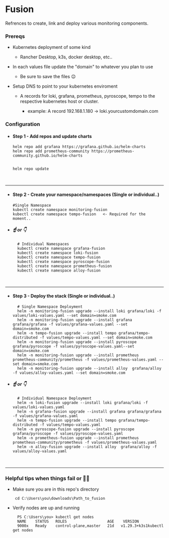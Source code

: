 # Fusion

Refrences to create, link and deploy various monitoring components.

### Prereqs
* Kubernetes deployment of some kind
    * Rancher Desktop, k3s, docker desktop, etc..

* In each values file update the "domain" to whatever you plan to use
    * Be sure to save the files 😉
* Setup DNS to point to your kubernetes enviroment
    * A records for loki, grafana, prometheus, pyroscope, tempo to the respective kubernetes host or cluster.

        * example: A record 192.168.1.180 -> loki.yourcustomdomain.com




### Configuration

* #### Step 1 - Add repos and update charts

      helm repo add grafana https://grafana.github.io/helm-charts
      helm repo add prometheus-community https://prometheus-community.github.io/helm-charts


      helm repo update

<br>

___
* #### Step 2 - Create your namespace/namespaces (Single or individual..)

      #Single Namespace 
      kubectl create namespace monitoring-fusion
      kubectl create namespace tempo-fusion   <- Required for the moment..

* ##### ☝️ or 👇

        # Individual Namespaces
        kubectl create namespace grafana-fusion
        kubectl create namespace loki-fusion
        kubectl create namespace tempo-fusion
        kubectl create namespace pyroscope-fusion
        kubectl create namespace prometheus-fusion
        kubectl create namespace alloy-fusion
<br>

___


* #### Step 3 - Deploy the stack (Single or individual..)


        # Single Namespace Deployment 
        helm -n monitoring-fusion upgrade --install loki grafana/loki -f values/loki-values.yaml --set domain=smoke.com
        helm -n monitoring-fusion upgrade --install grafana grafana/grafana -f values/grafana-values.yaml --set domain=smoke.com
        helm -n tempo-fusion upgrade --install tempo grafana/tempo-distributed -f values/tempo-values.yaml --set domain=smoke.com
        helm -n monitoring-fusion upgrade --install pyroscope grafana/pyroscope -f values/pyroscope-values.yaml--set domain=smoke.com
        helm -n monitoring-fusion upgrade --install prometheus prometheus-community/prometheus -f values/prometheus-values.yaml --set domain=smoke.com
        helm -n monitoring-fusion upgrade --install alloy  grafana/alloy -f values/alloy-values.yaml --set domain=smoke.com

* ##### ☝️ or 👇

        # Individual Namespace Deployment
        helm -n loki-fusion upgrade --install loki grafana/loki -f values/loki-values.yaml
        helm -n grafana-fusion upgrade --install grafana grafana/grafana -f values/grafana-values.yaml
        helm -n tempo-fusion upgrade --install tempo grafana/tempo-distributed -f values/tempo-values.yaml
        helm -n pyroscope-fusion upgrade --install pyroscope grafana/pyroscope -f values/pyroscope-values.yaml
        helm -n prometheus-fusion upgrade --install prometheus prometheus-community/prometheus -f values/prometheus-values.yaml
        helm -n alloy-fusion upgrade --install alloy  grafana/alloy -f values/alloy-values.yaml


<br>

___

### Helpful tips when things fail or ⛓️‍💥

 - Make sure you are in this repo's directory
 
        cd C:\Users\you\downloads\Path_to_fusion

- Verify nodes are up and running

        PS C:\Users\you> kubectl get nodes
        NAME    STATUS   ROLES                  AGE    VERSION
        9000x   Ready    control-plane,master   21d   v1.29.3+k3s1kubectl get nodes






